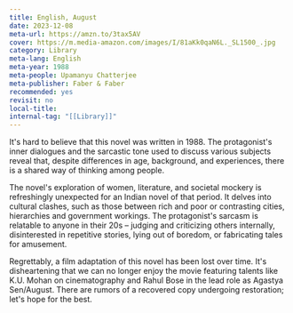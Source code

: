 ```yaml
---
title: English, August
date: 2023-12-08
meta-url: https://amzn.to/3tax5AV
cover: https://m.media-amazon.com/images/I/81aKk0qaN6L._SL1500_.jpg
category: Library
meta-lang: English
meta-year: 1988
meta-people: Upamanyu Chatterjee
meta-publisher: Faber & Faber
recommended: yes
revisit: no
local-title:
internal-tag: "[[Library]]"
---
```



It's hard to believe that this novel was written in 1988. The protagonist's inner dialogues and the sarcastic tone used to discuss various subjects reveal that, despite differences in age, background, and experiences, there is a shared way of thinking among people.

The novel's exploration of women, literature, and societal mockery is refreshingly unexpected for an Indian novel of that period. It delves into cultural clashes, such as those between rich and poor or contrasting cities, hierarchies and government workings. The protagonist's sarcasm is relatable to anyone in their 20s – judging and criticizing others internally, disinterested in repetitive stories, lying out of boredom, or fabricating tales for amusement.

Regrettably, a film adaptation of this novel has been lost over time. It's disheartening that we can no longer enjoy the movie featuring talents like K.U. Mohan on cinematography and Rahul Bose in the lead role as Agastya Sen/August. There are rumors of a recovered copy undergoing restoration; let's hope for the best.